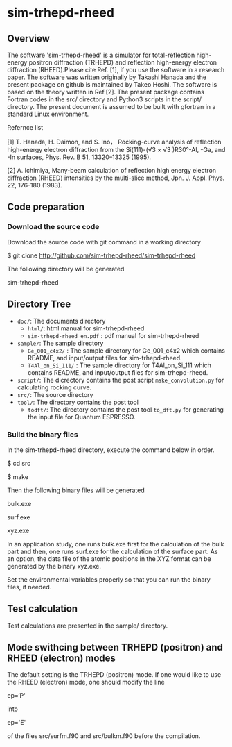 # sim-trhepd-rheed

## Overview

The software 'sim-trhepd-rheed' is a simulator for total-reflection high-energy positron diffraction (TRHEPD) and reflection high-energy electron diffraction (RHEED).Please cite Ref. [1], if you use the software in a research paper. The software was written originally by Takashi Hanada and the present package on github is maintained by Takeo Hoshi. The software is based on the theory written in Ref.[2]. The present package contains Fortran codes in the src/ directory and Python3 scripts in the script/ directory. The present document is assumed to be built with gfortran in a standard Linux environment.

Refernce list

[1] T. Hanada, H. Daimon, and S. Ino， Rocking-curve analysis of reflection high-energy electron diffraction from the Si(111)-(√3 × √3 )R30°-Al, -Ga, and -In surfaces,  Phys. Rev. B 51, 13320–13325 (1995).

[2] A. Ichimiya, Many-beam calculation of reflection high energy electron diffraction (RHEED) intensities by the multi-slice method, Jpn. J. Appl. Phys. 22, 176-180 (1983).

## Code preparation 

### Download the source code

Download the source code with git command in a working directory

$ git clone http://github.com/sim-trhepd-rheed/sim-trhepd-rheed

The following directory will be generated

sim-trhepd-rheed

## Directory Tree

 * `doc/`: The documents directory
   * `html/`: html manual for sim-trhepd-rheed
   * `sim-trhepd-rheed_en.pdf` : pdf manual for sim-trhepd-rheed
 * `sample/`: The sample directory
   * `Ge_001_c4x2/` : The sample directory for Ge_001_c4x2 which contains README, and input/output files for sim-trhepd-rheed.
   * `T4Al_on_Si_111/` :  The sample directory for T4Al_on_Si_111 which contains README, and input/output files for sim-trhepd-rheed.
 * `script/`: The dicrectory contains the post script `make_convolution.py` for calculating rocking curve.
 * `src/`: The source directory
 * `tool/`: The directory contains the post tool
   * `todft/`: The directory contains the post tool `to_dft.py` for generating the input file for Quantum ESPRESSO.  

### Build the binary files 

In the sim-trhepd-rheed directory, execute the command below in order.

$ cd src

$ make

Then the following binary files will be generated 

bulk.exe

surf.exe

xyz.exe

In an application study, one runs bulk.exe first for the calculation of the bulk part and
then, one runs surf.exe  for the calculation of the surface part. 
As an option, the data file of the atomic positions in the XYZ format can be generated by the binary xyz.exe.

Set the environmental variables properly so that you can run the binary files, if needed.

## Test calculation

Test calculations are presented in the sample/ directory.

## Mode swithcing between TRHEPD (positron) and RHEED (electron) modes

The default setting is the TRHEPD (positron) mode. 
If one would like to use the RHEED (electron) mode, one should modify the line 

ep=‘P'

into 

ep='E'

of the files src/surfm.f90 and src/bulkm.f90 before the compilation.


